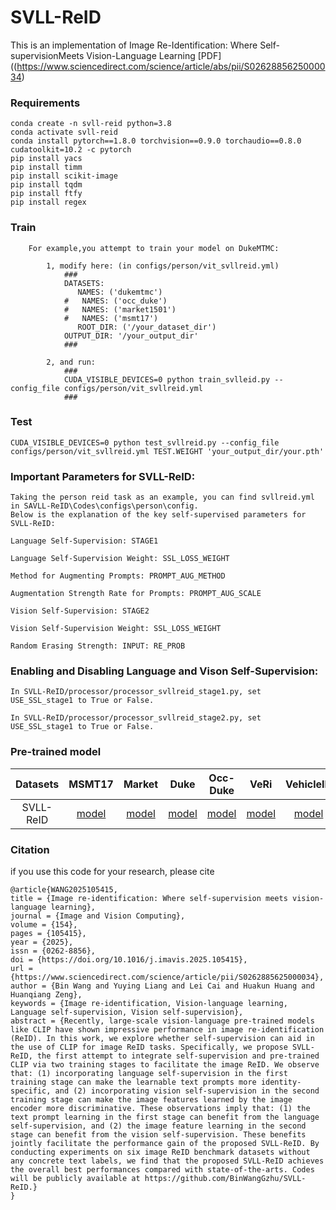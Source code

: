 # SVLL-ReID
This is an implementation of Image Re-Identification: Where Self-supervisionMeets Vision-Language Learning  [PDF]((https://www.sciencedirect.com/science/article/abs/pii/S0262885625000034)
### Requirements
```
conda create -n svll-reid python=3.8
conda activate svll-reid
conda install pytorch==1.8.0 torchvision==0.9.0 torchaudio==0.8.0 cudatoolkit=10.2 -c pytorch
pip install yacs
pip install timm
pip install scikit-image
pip install tqdm
pip install ftfy
pip install regex
```

### Train
```
    For example,you attempt to train your model on DukeMTMC:

        1, modify here: (in configs/person/vit_svllreid.yml)
            ###
            DATASETS:
               NAMES: ('dukemtmc')
            #   NAMES: ('occ_duke')
            #   NAMES: ('market1501')
            #   NAMES: ('msmt17')
               ROOT_DIR: ('/your_dataset_dir')
            OUTPUT_DIR: '/your_output_dir'
            ###

        2, and run:
            ###
            CUDA_VISIBLE_DEVICES=0 python train_svlleid.py --config_file configs/person/vit_svllreid.yml
            ###
```
### Test
    CUDA_VISIBLE_DEVICES=0 python test_svllreid.py --config_file configs/person/vit_svllreid.yml TEST.WEIGHT 'your_output_dir/your.pth'


### Important Parameters for SVLL-ReID:
```
Taking the person reid task as an example, you can find svllreid.yml in SAVLL-ReID\Codes\configs\person\config.
Below is the explanation of the key self-supervised parameters for SVLL-ReID:

Language Self-Supervision: STAGE1

Language Self-Supervision Weight: SSL_LOSS_WEIGHT

Method for Augmenting Prompts: PROMPT_AUG_METHOD

Augmentation Strength Rate for Prompts: PROMPT_AUG_SCALE

Vision Self-Supervision: STAGE2

Vision Self-Supervision Weight: SSL_LOSS_WEIGHT

Random Erasing Strength: INPUT: RE_PROB
```

### Enabling and Disabling Language and Vison Self-Supervision:

```
In SVLL-ReID/processor/processor_svllreid_stage1.py, set USE_SSL_stage1 to True or False.

In SVLL-ReID/processor/processor_svllreid_stage2.py, set USE_SSL_stage1 to True or False.
```
    

### Pre-trained model 


|       Datasets        |                            MSMT17                            |                            Market                            |                             Duke                             |                           Occ-Duke                           |                             VeRi                             |                          VehicleID                           |
| :-------------------: | :----------------------------------------------------------: | :----------------------------------------------------------: | :----------------------------------------------------------: | :----------------------------------------------------------: | :----------------------------------------------------------: | :----------------------------------------------------------: |
| SVLL-ReID | [model](https://drive.google.com/file/d/1AIhZRnbphAj3rzyLEtLuMOBGR7Fp8IRE/view?usp=drive_link)  | [model](https://drive.google.com/file/d/1jXc30q9p09B7hJQj2kIx-fn0oL8h3sl8/view?usp=drive_link)  | [model]()  | [model](https://drive.google.com/file/d/1wE_AQUB_uVKsyqYuCX0DoeG-sxppDC8k/view?usp=drive_link)  | [model]()  | [model]()  |


### Citation
if you use this code for your research, please cite
```
@article{WANG2025105415,
title = {Image re-identification: Where self-supervision meets vision-language learning},
journal = {Image and Vision Computing},
volume = {154},
pages = {105415},
year = {2025},
issn = {0262-8856},
doi = {https://doi.org/10.1016/j.imavis.2025.105415},
url = {https://www.sciencedirect.com/science/article/pii/S0262885625000034},
author = {Bin Wang and Yuying Liang and Lei Cai and Huakun Huang and Huanqiang Zeng},
keywords = {Image re-identification, Vision-language learning, Language self-supervision, Vision self-supervision},
abstract = {Recently, large-scale vision-language pre-trained models like CLIP have shown impressive performance in image re-identification (ReID). In this work, we explore whether self-supervision can aid in the use of CLIP for image ReID tasks. Specifically, we propose SVLL-ReID, the first attempt to integrate self-supervision and pre-trained CLIP via two training stages to facilitate the image ReID. We observe that: (1) incorporating language self-supervision in the first training stage can make the learnable text prompts more identity-specific, and (2) incorporating vision self-supervision in the second training stage can make the image features learned by the image encoder more discriminative. These observations imply that: (1) the text prompt learning in the first stage can benefit from the language self-supervision, and (2) the image feature learning in the second stage can benefit from the vision self-supervision. These benefits jointly facilitate the performance gain of the proposed SVLL-ReID. By conducting experiments on six image ReID benchmark datasets without any concrete text labels, we find that the proposed SVLL-ReID achieves the overall best performances compared with state-of-the-arts. Codes will be publicly available at https://github.com/BinWangGzhu/SVLL-ReID.}
}
```

